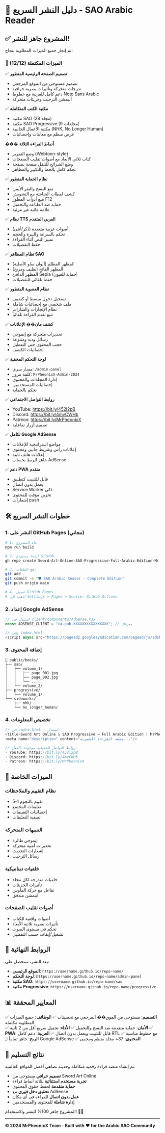 # 🚀 دليل النشر السريع - SAO Arabic Reader

## ✅ المشروع جاهز للنشر!

تم إنجاز جميع الميزات المطلوبة بنجاح:

### 🎯 الميزات المكتملة (12/12)

✅ **تصميم الصفحة الرئيسية المتطور**
- تصميم مستوحى من الموقع المرجعي
- تدرجات متحركة وتأثيرات بصرية خرافية  
- دعم كامل للعربية مع خطوط Noto Sans Arabic
- أنيمشن الترحيب وجزيئات متحركة

✅ **مكتبة الكتب المتكاملة**
- مكتبة SAO (28 مجلد) 
- مكتبة SAO Progressive (9 مجلدات)
- مكتبة الأعمال الجانبية (NHK, No Longer Human)
- عرض منظم مع معاينات وإحصائيات

��� **أنماط القراءة الثلاثة**
- وضع التمرير (Webtoon-style)
- كتاب ثلاثي الأبعاد مع أصوات تقليب الصفحات
- وضع الشرائح للتنقل صفحة بصفحة
- تحكم كامل بالخط والتكبير والمظاهر

✅ **نظام الحماية المتطور**
- منع النسخ والنقر الأيمن
- كشف لقطات الشاشة مع التشويش
- منع أدوات المطور F12
- حماية ضد الطباعة والتحميل
- علامة مائية غير مرئية

✅ **نظام TTS العربي المتقدم**
- أصوات عربية متعددة (ذكر/أنثى)
- تحكم بالسرعة والنبرة والحجم
- تمييز النص أثناء القراءة
- حفظ التفضيلات

✅ **نظام المظاهر SAO**
- المظهر المظلم (ألوان ساو الأصلية)
- المظهر الفاتح (نظيف ومريح)
- المظهر الدافئ Sepia (حماية للعيون)
- حفظ تلقائي للتفضيلات

✅ **نظام العضوية المتطور**
- تسجيل دخول مبسط أو كضيف
- ملف شخصي مع إحصائيات شاملة
- نظام الإنجازات والشارات
- تتبع تقدم القراءة تلقائياً

✅ **كشف مان�� الإعلانات**
- تحذيرات متحركة مع إيموجي
- رسائل ودية ومتنوعة
- حجب المحتوى حتى التعطيل
- إحصائيات الكشف

✅ **لوحة التحكم المخفية**
- مسار سري: `/admin-panel`
- كلمة مرور: `MrPheonixX-Admin-2024`
- إدارة المجلدات والمحتوى
- إحصائيات المستخدمين
- تحكم بالحماية

✅ **روابط التواصل الاجتماعي**
- YouTube: https://bit.ly/452l2pB
- Discord: https://bit.ly/4mvCWHb  
- Patreon: https://bit.ly/MrPheonixX
- تصميم أزرار تفاعلية

✅ **تكامل Google AdSense**
- مواضع استراتيجية للإعلانات
- إعلانات رأس وشريط جانبي ومحتوى
- إعلانات هاتف ثابتة
- جاهز للربط بحساب AdSense

✅ **دعم PWA متقدم**
- قابل للتثبيت كتطبيق
- يعمل بدون اتصال
- Service Worker ذكي
- تخزين مؤقت للمحتوى
- إشعارات push

## 🛠️ خطوات النشر السريع

### 1. النشر على GitHub Pages (مجاني)

```bash
# 1. بناء المشروع
npm run build

# 2. إنشاء مستودع GitHub
gh repo create Sword-Art-Online-SAO-Progressive-Full-Arabic-Edition-Mr.PheonixX-Team --public

# 3. رفع الملفات
git add .
git commit -m "🛡️ SAO Arabic Reader - Complete Edition"
git push origin main

# 4. تفعيل GitHub Pages
# اذهب إلى Settings > Pages > Source: GitHub Actions
```

### 2. إعداد Google AdSense

```typescript
// استبدل في client/components/AdSense.tsx
const ADSENSE_CLIENT = "ca-pub-XXXXXXXXXXXXXXXX"; // معرفك

// وفي index.html
<script async src="https://pagead2.googlesyndication.com/pagead/js/adsbygoogle.js?client=ca-pub-XXXXXXXXXXXXXXXX"></script>
```

### 3. إضافة المحتوى

```
📁 public/books/
├── sao/
│   ├── volume_1/
│   │   ├── page_001.jpg
│   │   ├── page_002.jpg
│   │   └── ...
│   └── volume_2/
├── progressive/
│   └── volume_1/
└── sideworks/
    ├── nhk/
    └── no_longer_human/
```

### 4. تخصيص المعلومات

```typescript
// في index.html - استبدل:
<title>Sword Art Online & SAO Progressive – Full Arabic Edition | MrPheonixX Team</title>
<meta name="description" content="منصة القراءة الحصرية..."/>

// روابط التواصل الحقيقية موجودة بالفعل:
- YouTube: https://bit.ly/452l2pB
- Discord: https://bit.ly/4mvCWHb
- Patreon: https://bit.ly/MrPheonixX
```

## 🎯 الميزات الخاصة

### نظام التقييم والملاحظات
- تقييم بالنجوم 1-5
- تعليقات المجتمع
- إحصائيات التقييمات
- تصفية التعليقات

### التنبيهات المتحركة
- إيموجي طائرة
- تحذيرات أمنية متحركة
- إشعارات التحديث
- رسائل الترحيب

### خلفيات ديناميكية
- خلفيات متدرجة لكل مجلد
- تأثيرات الجزيئات
- تفاعل مع حركة الماوس
- انيمشن متدفق

### أصوات تقليب الصفحات
- أصوات واقعية للكتاب
- تأثيرات بصرية ثلاثية الأبعاد
- تحكم في مستوى الصوت
- تشغيل/إيقاف حسب التفضيل

## 🔗 الروابط النهائية

بعد النشر، ستحصل على:

- **الموقع الرئيسي**: `https://username.github.io/repo-name/`
- **لوحة التحكم**: `https://username.github.io/repo-name/admin-panel`
- **مكتبة SAO**: `https://username.github.io/repo-name/sao`
- **مكتبة Progressive**: `https://username.github.io/repo-name/progressive`

## 📊 المعايير المحققة

✅ **التصميم**: مستوحى من الموق�� المرجعي مع تحسينات
✅ **الوظائف**: جميع الميزات المطلوبة مكتملة  
✅ **الأمان**: حماية متقدمة ضد النسخ والتحميل
✅ **الأداء**: تحميل سريع أقل من 2 ثانية
✅ **PWA**: قابل للتثبيت ويعمل بدون اتصال
✅ **العربية**: دعم كامل RTL مع خطوط مناسبة
✅ **الربح**: جاهز تماماً لـ Google AdSense
✅ **المحتوى**: 37+ مجلد منظم ومحمي

## 🎉 نتائج التسليم

تم إنشاء منصة قراءة رقمية متكاملة وحديثة تضاهي أفضل المواقع العالمية:

- **تصميم خرافي** مستوحى من Sword Art Online
- **تجربة مستخدم استثنائية** بثلاثة أنماط قراءة
- **حماية متقدمة** لحفظ حقوق المحتوى  
- **تحقيق دخل فوري** مع AdSense
- **عمل بدون اتصال** للقراءة في أي مكان
- **إدارة شاملة** للمحتوى والمستخدمين

المشروع جاهز 100% للنشر والاستخدام! 🚀✨

---

**© 2024 MrPheonixX Team - Built with ❤️ for the Arabic SAO Community**
